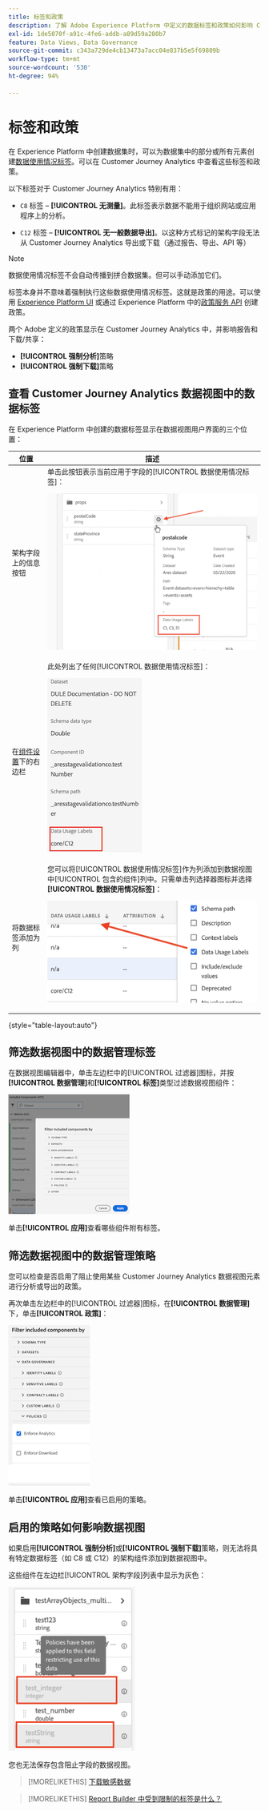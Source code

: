 ```yaml
---
title: 标签和政策
description: 了解 Adobe Experience Platform 中定义的数据标签和政策如何影响 Customer Journey Analytics 中的数据视图和报告。
exl-id: 1de5070f-a91c-4fe6-addb-a89d59a280b7
feature: Data Views, Data Governance
source-git-commit: c343a729de4cb13473a7acc04e837b5e5f69809b
workflow-type: tm+mt
source-wordcount: '530'
ht-degree: 94%

---
```


# 标签和政策

在 Experience Platform 中创建数据集时，可以为数据集中的部分或所有元素创建[数据使用情况标签](https://experienceleague.adobe.com/docs/experience-platform/data-governance/labels/reference.html?lang=zh-Hans)。可以在 Customer Journey Analytics 中查看这些标签和政策。

以下标签对于 Customer Journey Analytics 特别有用：

* `C8` 标签 – **[!UICONTROL 无测量]**。此标签表示数据不能用于组织网站或应用程序上的分析。

* `C12` 标签 – **[!UICONTROL 无一般数据导出]**。以这种方式标记的架构字段无法从 Customer Journey Analytics 导出或下载（通过报告、导出、API 等）

>[!NOTE]
>
>数据使用情况标签不会自动传播到拼合数据集。但可以手动添加它们。

标签本身并不意味着强制执行这些数据使用情况标签。这就是政策的用途。可以使用 [Experience Platform UI](https://experienceleague.adobe.com/docs/experience-platform/data-governance/policies/user-guide.html?lang=zh-Hans) 或通过 Experience Platform 中的[政策服务 API](https://experienceleague.adobe.com/docs/experience-platform/data-governance/api/overview.html?lang=zh-Hans) 创建政策。

两个 Adobe 定义的政策显示在 Customer Journey Analytics 中，并影响报告和下载/共享：

* **[!UICONTROL 强制分析]**&#x200B;策略
* **[!UICONTROL 强制下载]**&#x200B;策略

## 查看 Customer Journey Analytics 数据视图中的数据标签

在 Experience Platform 中创建的数据标签显示在数据视图用户界面的三个位置：

| 位置 | 描述 |
| --- | --- |
| 架构字段上的信息按钮 | 单击此按钮表示当前应用于字段的[!UICONTROL 数据使用情况标签]：<p>![](assets/data-label-left.png) |
| 在[组件设置](/help/data-views/component-settings/overview.md)下的右边栏 | 此处列出了任何[!UICONTROL 数据使用情况标签]：<p>![](assets/data-label-right.png) |
| 将数据标签添加为列 | 您可以将[!UICONTROL 数据使用情况标签]作为列添加到数据视图中[!UICONTROL 包含的组件]列中。只需单击列选择器图标并选择&#x200B;**[!UICONTROL 数据使用情况标签]**：<p>![](assets/data-label-column.png) |

{style="table-layout:auto"}

## 筛选数据视图中的数据管理标签

在数据视图编辑器中，单击左边栏中的[!UICONTROL 过滤器]图标，并按&#x200B;**[!UICONTROL 数据管理]**&#x200B;和&#x200B;**[!UICONTROL 标签]**&#x200B;类型过滤数据视图组件：

![](assets/filter-labels.png)

单击&#x200B;**[!UICONTROL 应用]**&#x200B;查看哪些组件附有标签。

## 筛选数据视图中的数据管理策略

您可以检查是否启用了阻止使用某些 Customer Journey Analytics 数据视图元素进行分析或导出的政策。

再次单击左边栏中的[!UICONTROL 过滤器]图标，在&#x200B;**[!UICONTROL 数据管理]**&#x200B;下，单击&#x200B;**[!UICONTROL 政策]**：

![按显示强制分析选定内容的列表过滤包含的组件](assets/filter-policies.png)

单击&#x200B;**[!UICONTROL 应用]**&#x200B;查看已启用的策略。

## 启用的策略如何影响数据视图

如果启用&#x200B;**[!UICONTROL 强制分析]**&#x200B;或&#x200B;**[!UICONTROL 强制下载]**&#x200B;策略，则无法将具有特定数据标签（如 C8 或 C12）的架构组件添加到数据视图中。

这些组件在左边栏[!UICONTROL 架构字段]列表中显示为灰色：

![组件呈灰显状态，策略消息指示策略已应用于此字段以限制数据的使用](assets/component-greyed.png)

您也无法保存包含阻止字段的数据视图。

>[!MORELIKETHIS]
>[下载敏感数据](/help/analysis-workspace/export/download-send.md)

>[!MORELIKETHIS]
>[Report Builder 中受到限制的标签是什么？](https://experienceleague.adobe.com/docs/analytics-platform/using/cja-reportbuilder/restricted-labels.html?lang=zh-Hans)


